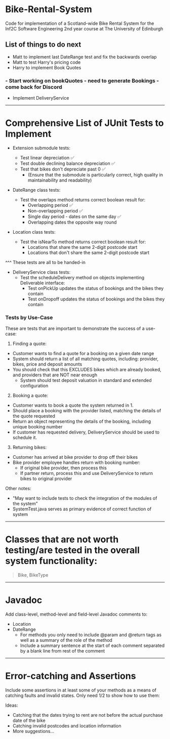 # Bike-Rental-System
Code for implementation of a Scotland-wide Bike Rental System for the Inf2C Software Engineering 2nd year course at The University of Edinburgh

## List of things to do next
- Matt to implement last DateRange test and fix the backwards overlap
- Matt to test Harry's pricing code
- Harry to implement Book Quotes

### - Start working on bookQuotes - need to generate Bookings - come back for Discord
- Implement DeliveryService

- - - -

# Comprehensive List of JUnit Tests to Implement

* Extension submodule tests:
  * Test linear depreciation :white_check_mark:
  * Test double declining balance depreciation :white_check_mark:
  * Test that bikes don't depreciate past 0 :white_check_mark:
    * (Ensure that the submodule is particularly correct, high quality in maintainability and readability)
    
* DateRange class tests:
  * Test the overlaps method returns correct boolean result for:
    * Overlapping period :white_check_mark:
    * Non-overlapping period :white_check_mark:
    * Single day period - dates on the same day :white_check_mark:
    * Overlapping dates the opposite way round
    
* Location class tests:
  * Test the isNearTo method returns correct boolean result for:
    * Locations that share the same 2-digit postcode start
    * Locations that don't share the same 2-digit postcode start

^^^ These tests are all to be handed-in

* DeliveryService class tests:
  * Test the scheduleDelivery method on objects implementing Deliverable interface:
    * Test onPickUp updates the status of bookings and the bikes they contain
    * Test onDropoff updates the status of bookings and the bikes they contain

### Tests by Use-Case

These are tests that are important to demonstrate the success of a use-case:

1. Finding a quote:
  * Customer wants to find a quote for a booking on a given date range
  * System should return a list of all matching quotes, including: provider, bikes, price and deposit amounts
  * You should check that this EXCLUDES bikes which are already booked, and providers that are NOT near enough
    * System should test deposit valuation in standard and extended configuration
    
2. Booking a quote:
  * Customer wants to book a quote the system returned in 1.
  * Should place a booking with the provider listed, matching the details of the quote requested
  * Return an object representing the details of the booking, including unique booking number
  * If customer has requested delivery, DeliveryService should be used to schedule it.
  
3. Returning bikes:
  * Customer has arrived at bike provider to drop off their bikes
  * Bike provider employee handles return with booking number:
    * If original bike provider, then process this
    * If partner return, process this and use DeliveryService to return bikes to original provider

Other notes:
* "May want to include tests to check the integration of the modules of the system"
* SystemTest.java serves as primary evidence of correct function of system

- - - -

# Classes that are not worth testing/are tested in the overall system functionality:
> Bike, BikeType

- - - -

# Javadoc

Add class-level, method-level and field-level Javadoc comments to:

* Location
* DateRange
  * For methods you only need to include @param and @return tags as well as a summary of the role of the method
  * Include a summary sentence at the start of each comment separated by a blank line from rest of the comment
  
- - - -

# Error-catching and Assertions

Include some assertions in at least some of your methods as a means of catching faults and invalid states. Only need 1/2 to show how to use them:

Ideas:
* Catching that the dates trying to rent are not before the actual purchase date of the bike
* Catching invalid postcodes and location information
* More suggestions...
